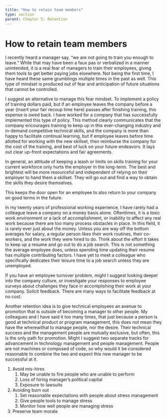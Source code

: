 ```yaml
---
title: "How to retain team members"
type: section
parent: Chapter 5: Retention
---
```

How to retain team members
==========================

I recently heard a manager say, “we are not going to train you enough to leave.” While that may have been a faux pas or verbalized in a manner unintended, it is a real fear of managers to train their employees, giving them tools to get better paying jobs elsewhere. Not being the first time, I have heard these same grumblings multiple times in the past as well. This type of mindset is produced out of fear and anticipation of future situations that cannot be controlled.  

I suggest an alternative to manage this fear mindset. To implement a policy of training dollars paid, but if an employee leaves the company before a year (insert your fair recoup time here) passes after finishing training, this expense is owed back. I have worked for a company that has successfully implemented this type of policy. This method clearly communicates that the company encourages training to keep up in this ever-changing industry and in-demand competitive technical skills, and the company is more than happy to facilitate continual learning, but if employee leaves before time allotted for working with the new skillset, then reimburse the company for the cost of the training, and best of luck on your future endeavors. It lays out clear up-front expectations and fair agreements.  

In general, an attitude of keeping a leash or limits on skills training for your current workforce only hurts the employer in the long-term. The best and brightest will be more resourceful and independent of relying on their employer to hand them a skillset. They will go out and find a way to obtain the skills they desire themselves.  

This keeps the door open for an employee to also return to your company on good terms in the future.  

In my twenty years of professional working experience, I have rarely had a colleague leave a company on a money basis alone. Oftentimes, it is a toxic work environment or a lack of accomplishment, or inability to affect any real work because there are too many process obstacles in place. In this field, it is rarely ever just about the money. Unless you are way off the bottom averages for salary, a regular person likes their work routines, their co-workers, and the work they were hired to do. Think about the effort it takes to keep up a resume and go out to do a job search. This is not something the average employee does, unless spending time updating their resume has multiple contributing factors. I have yet to meet a colleague who specifically dedicates their leisure time to a job search unless they are unemployed.  

If you have an employee turnover problem, might I suggest looking deeper into the company culture, or investigate your responses to employee surveys about challenges they face in accomplishing their work at your company. Solicit feedback. There are many ways to facilitate feedback at no cost.  

Another retention idea is to give technical employees an avenue to promotion that is outside of becoming a manager to other people. My colleagues and I have said it too many times, that just because a person is good at technical product or program management, this does not mean they have the wherewithal to manage people, nor the desire. Their technical success and the management people are mutually exclusive, but often, this is the only path for promotion. Might I suggest two separate tracks for advancement in technology management and people management. People are not machines or composed of code, so why would it be considered reasonable to combine the two and expect this new manager to be successful at it. 

  1. Avoid mis-hires  
      1. May be unable to fire people who are unable to perform  
	  1. Loss of hiring manager’s political capital  
	  1. Exposure to lawsuits  
  1. Avoiding burn out  
      1. Set reasonable expectations with people about stress management  
	  1. Give people tools to manage stress  
	  1. Monitor how well people are managing stress  
  1. Preserve team morale
